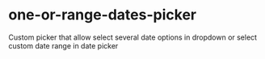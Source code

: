 # one-or-range-dates-picker
Custom picker that allow select several date options in dropdown or select custom date range in date picker
